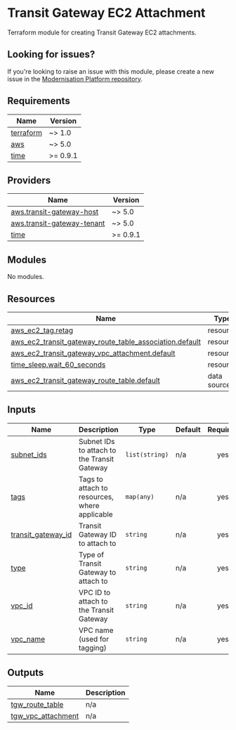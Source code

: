# Transit Gateway EC2 Attachment

Terraform module for creating Transit Gateway EC2 attachments.

## Looking for issues?
If you're looking to raise an issue with this module, please create a new issue in the [Modernisation Platform repository](https://github.com/ministryofjustice/modernisation-platform/issues).

<!-- BEGIN_TF_DOCS -->
## Requirements

| Name | Version |
|------|---------|
| <a name="requirement_terraform"></a> [terraform](#requirement\_terraform) | ~> 1.0 |
| <a name="requirement_aws"></a> [aws](#requirement\_aws) | ~> 5.0 |
| <a name="requirement_time"></a> [time](#requirement\_time) | >= 0.9.1 |

## Providers

| Name | Version |
|------|---------|
| <a name="provider_aws.transit-gateway-host"></a> [aws.transit-gateway-host](#provider\_aws.transit-gateway-host) | ~> 5.0 |
| <a name="provider_aws.transit-gateway-tenant"></a> [aws.transit-gateway-tenant](#provider\_aws.transit-gateway-tenant) | ~> 5.0 |
| <a name="provider_time"></a> [time](#provider\_time) | >= 0.9.1 |

## Modules

No modules.

## Resources

| Name | Type |
|------|------|
| [aws_ec2_tag.retag](https://registry.terraform.io/providers/hashicorp/aws/latest/docs/resources/ec2_tag) | resource |
| [aws_ec2_transit_gateway_route_table_association.default](https://registry.terraform.io/providers/hashicorp/aws/latest/docs/resources/ec2_transit_gateway_route_table_association) | resource |
| [aws_ec2_transit_gateway_vpc_attachment.default](https://registry.terraform.io/providers/hashicorp/aws/latest/docs/resources/ec2_transit_gateway_vpc_attachment) | resource |
| [time_sleep.wait_60_seconds](https://registry.terraform.io/providers/hashicorp/time/latest/docs/resources/sleep) | resource |
| [aws_ec2_transit_gateway_route_table.default](https://registry.terraform.io/providers/hashicorp/aws/latest/docs/data-sources/ec2_transit_gateway_route_table) | data source |

## Inputs

| Name | Description | Type | Default | Required |
|------|-------------|------|---------|:--------:|
| <a name="input_subnet_ids"></a> [subnet\_ids](#input\_subnet\_ids) | Subnet IDs to attach to the Transit Gateway | `list(string)` | n/a | yes |
| <a name="input_tags"></a> [tags](#input\_tags) | Tags to attach to resources, where applicable | `map(any)` | n/a | yes |
| <a name="input_transit_gateway_id"></a> [transit\_gateway\_id](#input\_transit\_gateway\_id) | Transit Gateway ID to attach to | `string` | n/a | yes |
| <a name="input_type"></a> [type](#input\_type) | Type of Transit Gateway to attach to | `string` | n/a | yes |
| <a name="input_vpc_id"></a> [vpc\_id](#input\_vpc\_id) | VPC ID to attach to the Transit Gateway | `string` | n/a | yes |
| <a name="input_vpc_name"></a> [vpc\_name](#input\_vpc\_name) | VPC name (used for tagging) | `string` | n/a | yes |

## Outputs

| Name | Description |
|------|-------------|
| <a name="output_tgw_route_table"></a> [tgw\_route\_table](#output\_tgw\_route\_table) | n/a |
| <a name="output_tgw_vpc_attachment"></a> [tgw\_vpc\_attachment](#output\_tgw\_vpc\_attachment) | n/a |
<!-- END_TF_DOCS -->